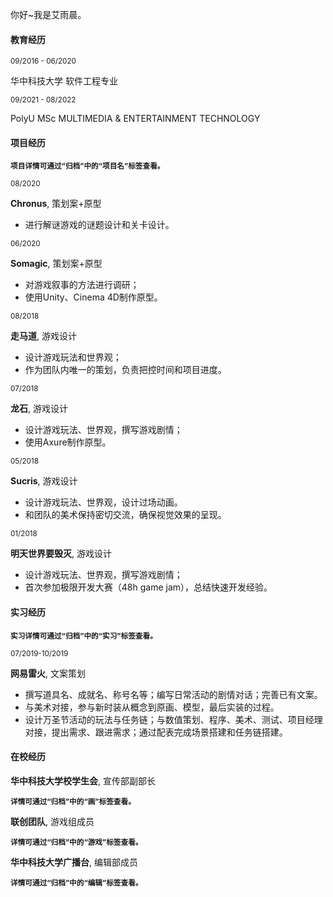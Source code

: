 你好~我是艾雨晨。

#### 教育经历

<small>09/2016 - 06/2020 </small>

华中科技大学              软件工程专业

<small>09/2021 - 08/2022 </small>

PolyU              MSc MULTIMEDIA & ENTERTAINMENT TECHNOLOGY

#### 项目经历

<small>**项目详情可通过“归档”中的“项目名”标签查看。**</small>

<small>08/2020</small>

**Chronus**, 策划案+原型

- 进行解谜游戏的谜题设计和关卡设计。

<small> 06/2020</small>

**Somagic**, 策划案+原型

- 对游戏叙事的方法进行调研；
- 使用Unity、Cinema 4D制作原型。

<small> 08/2018</small>

**走马道**, 游戏设计

- 设计游戏玩法和世界观；
- 作为团队内唯一的策划，负责把控时间和项目进度。

<small>07/2018</small>

**龙石**, 游戏设计

- 设计游戏玩法、世界观，撰写游戏剧情；
- 使用Axure制作原型。

<small>05/2018</small>

**Sucris**, 游戏设计

- 设计游戏玩法、世界观，设计过场动画。
- 和团队的美术保持密切交流，确保视觉效果的呈现。

<small> 01/2018</small>

**明天世界要毁灭**, 游戏设计

- 设计游戏玩法、世界观，撰写游戏剧情；
- 首次参加极限开发大赛（48h game jam），总结快速开发经验。

#### 实习经历

<small>**实习详情可通过“归档”中的“实习”标签查看。**</small>

<small> 07/2019-10/2019</small>

**网易雷火**, 文案策划                          

- 撰写道具名、成就名、称号名等；编写日常活动的剧情对话；完善已有文案。
- 与美术对接，参与新时装从概念到原画、模型，最后实装的过程。
- 设计万圣节活动的玩法与任务链；与数值策划、程序、美术、测试、项目经理对接，提出需求、跟进需求；通过配表完成场景搭建和任务链搭建。

#### 在校经历  

**华中科技大学校学生会**, 宣传部副部长

<small>**详情可通过“归档”中的“画”标签查看。**</small>

**联创团队**, 游戏组成员

<small>**详情可通过“归档”中的“游戏”标签查看。**</small>

**华中科技大学广播台**, 编辑部成员

<small>**详情可通过“归档”中的“编辑”标签查看。**</small>


